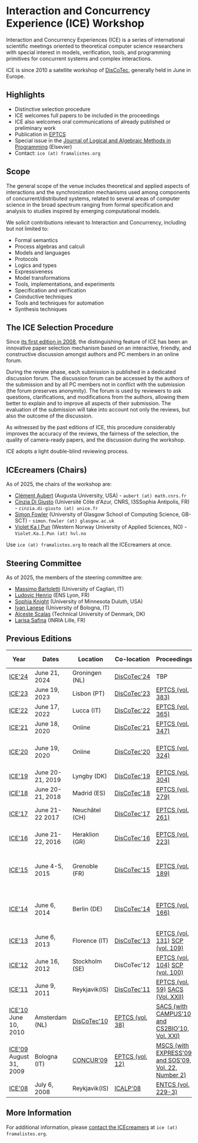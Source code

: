 # Interaction and Concurrency Experience (ICE) Workshop

Interaction and Concurrency Experiences (ICE) is a series of international scientific meetings oriented to theoretical computer science researchers with special interest in models, verification, tools, and programming primitives for concurrent systems and complex interactions. 

ICE is since 2010 a satellite workshop of [DisCoTec](https://www.discotec.org/), generally held in June in Europe.

## Highlights

- Distinctive selection procedure
- ICE welcomes full papers to be included in the proceedings
- ICE also welcomes oral communications of already published or preliminary work
- Publication in [EPTCS](https://cgi.cse.unsw.edu.au/~eptcs/)
- Special issue in the [Journal of Logical and Algebraic Methods in Programming](https://www.sciencedirect.com/journal/journal-of-logical-and-algebraic-methods-in-programming) (Elsevier)
- Contact: `ice (at) framalistes.org`


## Scope

The general scope of the venue includes theoretical and applied aspects of interactions and the synchronization mechanisms used among components of concurrent/distributed systems, related to several areas of computer science in the broad spectrum ranging from formal specification and analysis to studies inspired by emerging computational models.

We solicit contributions relevant to Interaction and Concurrency, including but not limited to:

- Formal semantics
- Process algebras and calculi
- Models and languages
- Protocols
- Logics and types
- Expressiveness
- Model transformations
- Tools, implementations, and experiments
- Specification and verification
- Coinductive techniques
- Tools and techniques for automation
- Synthesis techniques

## The ICE Selection Procedure

Since [its first edition in 2008](#previous-editions), the distinguishing feature of ICE has been an innovative paper selection mechanism based on an interactive, friendly, and constructive discussion amongst authors and PC members in an online forum.

During the review phase, each submission is published in a dedicated discussion forum. The discussion forum can be accessed by the authors of the submission and by all PC members not in conflict with the submission (the forum preserves anonymity). The forum is used by reviewers to ask questions, clarifications, and modifications from the authors, allowing them better to explain and to improve all aspects of their submission. The evaluation of the submission will take into account not only the reviews, but also the outcome of the discussion.

As witnessed by the past editions of ICE, this procedure considerably improves the accuracy of the reviews, the fairness of the selection, the quality of camera-ready papers, and the discussion during the workshop.

ICE adopts a light double-blind reviewing process.

## ICEcreamers (Chairs)

As of 2025, the chairs of the workshop are:

- [Clément Aubert](https://spots.augusta.edu/caubert/) (Augusta University, USA) - `aubert (at) math.cnrs.fr`
- [Cinzia Di Giusto](https://webusers.i3s.unice.fr/~cdigiusto/web) (Université Côte d'Azur, CNRS, I3SSophia Antipolis, FR) - `cinzia.di-giusto (at) unice.fr`
- [Simon Fowler](https://simonjf.com/) (University of Glasgow School of Computing Science, GB-SCT) - `simon.fowler (at) glasgow.ac.uk`
- [Violet Ka I Pun](https://violet.foldr.org/) (Western Norway University of Applied Sciences, NO) - `Violet.Ka.I.Pun (at) hvl.no`

Use `ice (at) framalistes.org` to reach all the ICEcreamers at once.

## Steering Committee

As of 2025, the members of the steering committee are:

- [Massimo Bartoletti](https://tcs.unica.it/members/bart) (University of Cagliari, IT)
- [Ludovic Henrio](https://lhenrio.github.io/) (ENS Lyon, FR)
- [Sophia Knight](https://www.lix.polytechnique.fr/~sophia/) (University of Minnesota Duluth, USA)
- [Ivan Lanese](https://www.cs.unibo.it/~lanese/) (University of Bologna, IT)
- [Alceste Scalas](https://people.compute.dtu.dk/alcsc) (Technical University of Denmark, DK)
- [Larisa Safina](https://lsafina.github.io/) (INRIA Lille, FR)

## Previous Editions


| Year | Dates | Location | Co-location | Proceedings | Special Issue | 
| --- | --- | -------- | ------ | -------- | ------ | 
| [ICE'24](https://www.discotec.org/2024/ice) | June 21, 2024 | Groningen (NL) | [DisCoTec'24](https://www.discotec.org/2024/) | TBP | TBP |
| [ICE'23](https://www.discotec.org/2023/ice) | June 19, 2023 | Lisbon (PT) | [DisCoTec'23](https://www.discotec.org/2023/) | [EPTCS (vol. 383)](https://cgi.cse.unsw.edu.au/~eptcs/content.cgi?ICE2023) | TBP |
| [ICE'22](https://www.discotec.org/2022/ice) | June 17, 2022 | Lucca (IT) | [DisCoTec'22](https://www.discotec.org/2022/) | [EPTCS (vol. 365)](http://eptcs.web.cse.unsw.edu.au/content.cgi?ICE2022) | [JLAMP](https://www.sciencedirect.com/journal/journal-of-logical-and-algebraic-methods-in-programming/special-issue/10NR188XZQV) |
| [ICE'21](http://www.discotec.org/2021/ice) | June 18, 2020 | Online | [DisCoTec'21](https://www.discotec.org/2021/) | [EPTCS (vol. 347)](https://eptcs.web.cse.unsw.edu.au/content.cgi?ICE2021) | [JLAMP](https://www.sciencedirect.com/journal/journal-of-logical-and-algebraic-methods-in-programming/special-issue/106L7VVC5FC) |
| [ICE'20](http://www.discotec.org/2020/ice) | June 19, 2020 | Online | [DisCoTec'20](https://www.discotec.org/2020/) | [EPTCS (vol. 324)](https://eptcs.web.cse.unsw.edu.au/content.cgi?ICE2020) | [JLAMP (1)](https://doi.org/10.1016/j.jlamp.2021.100712) and [JLAMP (2)](https://doi.org/10.1016/j.jlamp.2022.100776)) | 
| [ICE'19](http://www.discotec.org/2019/ice) | June 20-21, 2019 | Lyngby (DK) | [DisCoTec'19](https://www.discotec.org/2019/) | [EPTCS (vol. 304)](https://eptcs.web.cse.unsw.edu.au/content.cgi?ICE2019) | [JLAMP](https://www.sciencedirect.com/journal/journal-of-logical-and-algebraic-methods-in-programming/special-issue/101ZSK6ZFQ4) | 
| [ICE'18](http://2018.discotec.org/cfp_w_ice.html) | June 20-21, 2018 | Madrid (ES) | [DisCoTec'18](http://2018.discotec.org/)| [EPTCS (vol. 279)](https://eptcs.web.cse.unsw.edu.au/content.cgi?ICE2018) | [JLAMP](https://www.sciencedirect.com/journal/journal-of-logical-and-algebraic-methods-in-programming/special-issue/10XN45J051V) | 
| [ICE'17](https://2017.discotec.org/workshops/ice-2017.html) | June 21-22 2017 | Neuchâtel (CH) | [DisCoTec'17](https://2017.discotec.org/) | [EPTCS (vol. 261)](https://eptcs.web.cse.unsw.edu.au/content.cgi?ICE2017) | [JLAMP (Vol. 109)](https://www.sciencedirect.com/journal/journal-of-logical-and-algebraic-methods-in-programming/vol/109) |
| [ICE'16](https://web.archive.org/web/20220331031727/http://2016.discotec.org/index713e.html) | June 21-22, 2016 | Heraklion (GR) |  [DisCoTec'16](https://doi.org/10.1145/2984450.2984462) | [EPTCS (vol. 223)](https://eptcs.web.cse.unsw.edu.au/content.cgi?ICE2016) | [JLAMP (Vol. 92)](https://www.sciencedirect.com/journal/journal-of-logical-and-algebraic-methods-in-programming/vol/92) | 
| [ICE'15](https://discotec2015.inria.fr/workshops/ice-2015/) | June 4-5, 2015 | Grenoble (FR) | [DisCoTec'15](https://discotec2015.inria.fr/) | [EPTCS (vol. 189)](https://eptcs.web.cse.unsw.edu.au/content.cgi?ICE2015) | [JLAMP (Vol. 86, Number 1)](https://www.sciencedirect.com/journal/journal-of-logical-and-algebraic-methods-in-programming/vol/86) | 
| [ICE'14](http://www.discotec2014.tu-berlin.de/workshops/ice-2014) | June 6, 2014 | Berlin (DE) | [DisCoTec'14](https://www.discotec2014.tu-berlin.de/) | [EPTCS (vol. 166)](https://eptcs.web.cse.unsw.edu.au/content.cgi?ICE2014) | [JLAMP (Vol. 85, Number 3)](https://www.sciencedirect.com/journal/journal-of-logical-and-algebraic-methods-in-programming/vol/86/issue/3) | 
| [ICE'13](https://web.archive.org/web/20160423143634/2013.discotec.org/workshops/ice2013/) | June 6, 2013 | Florence (IT) | [DisCoTec'13](https://web.archive.org/web/20130525064342/http://www.discotec.org/) | [EPTCS (vol. 131)](https://eptcs.web.cse.unsw.edu.au/content.cgi?ICE2013) [SCP (vol. 109)](https://www.sciencedirect.com/journal/science-of-computer-programming/vol/109) | 
| [ICE'12](http://www.artist-embedded.org/artist/Overview,2429.html) | June 16, 2012 | Stockholm (SE) | DisCoTec'12 | [EPTCS (vol. 104)](https://eptcs.web.cse.unsw.edu.au/content.cgi?ICE2012) [SCP (vol. 100)](https://www.sciencedirect.com/journal/science-of-computer-programming/vol/100) | 
| [ICE'11](http://www.artist-embedded.org/artist/-ICE-2011-.html) | June 9, 2011 | Reykjavik(IS) | [DisCoTec'11](http://discotec.ru.is/) | [EPTCS (vol. 59)](https://eptcs.web.cse.unsw.edu.au/content.cgi?ICE2011) [SACS (Vol. XXII)](https://www.info.uaic.ro/en/sacs_volumes/xxii-1/) | 
| [ICE'10](http://www.artist-embedded.org/artist/-ICE-10-.html) June 10, 2010 | Amsterdam (NL) | [DisCoTec'10](http://web.archive.org/web/20100806052340/http://discotec.project.cwi.nl/index.php/Main_Page) | [EPTCS (vol. 38)](https://eptcs.web.cse.unsw.edu.au/content.cgi?ICE2011) | [SACS (with CAMPUS'10 and CS2BIO'10, Vol. XXI)](https://www.info.uaic.ro/en/sacs_volumes/xxi-1/) | 
| [ICE'09](http://ice09.dimi.uniud.it/) August 31, 2009 | Bologna (IT) | [CONCUR'09](http://concur09.cs.unibo.it/) | [EPTCS (vol. 12)](https://eptcs.web.cse.unsw.edu.au/content.cgi?ICE2009) |[MSCS (with EXPRESS'09 and SOS'09, Vol. 22, Number 2)](https://www.cambridge.org/core/journals/mathematical-structures-in-computer-science/issue/4A7319C7211730C6521DB797E0B53668) | 
| [ICE'08](http://ice08.dimi.uniud.it/) | July 6, 2008 | Reykjavik(IS) | [ICALP'08](https://web.archive.org/web/20090210183154/https://www.ru.is/icalp08) | [ENTCS (vol. 229-3)](https://dl.acm.org/toc/entcs/2009/229/3) | | 

<!--
The previous editions of ICE have been held on:

- [ICE'24](https://www.discotec.org/2024/ice), June 21, 2024 in Groningen, The Netherlands, co-located with [DisCoTec'24](https://www.discotec.org/2024/). The post-proceedings will be published soon, and selected papers will appear in a speciale issue of [JLAMP](https://www.sciencedirect.com/journal/journal-of-logical-and-algebraic-methods-in-programming/).
- [ICE'23](https://www.discotec.org/2023/ice), June 19, 2023 in Lisbon, Portugal, co-located with [DisCoTec'23](https://www.discotec.org/2023/). The post-proceedings were published in [EPTCS (vol. 383)](https://cgi.cse.unsw.edu.au/~eptcs/content.cgi?ICE2023) and selected papers will appear in a special issue of [JLAMP](https://www.sciencedirect.com/journal/journal-of-logical-and-algebraic-methods-in-programming/).
- [ICE'22](https://www.discotec.org/2022/ice), June 17, 2022 in Lucca, Italy, co-located with [DisCoTec'22](https://www.discotec.org/2022/). The post-proceedings were published in [EPTCS (vol. 365)](http://eptcs.web.cse.unsw.edu.au/content.cgi?ICE2022) and selected papers appeared in a special issue of [JLAMP](https://www.sciencedirect.com/journal/journal-of-logical-and-algebraic-methods-in-programming/special-issue/10NR188XZQV).
- [ICE'21](http://www.discotec.org/2021/ice), June 18, 2020, online event co-located with [DisCoTec'21](https://www.discotec.org/2021/). The post-proceedings were published in [EPTCS (vol. 347)](https://eptcs.web.cse.unsw.edu.au/content.cgi?ICE2021) and selected papers appeared in a special issue of [JLAMP](https://www.sciencedirect.com/journal/journal-of-logical-and-algebraic-methods-in-programming/special-issue/106L7VVC5FC).
- [ICE'20](http://www.discotec.org/2020/ice), June 19, 2020, online event co-located with [DisCoTec'20](https://www.discotec.org/2020/). The post-proceedings were published in [EPTCS (vol. 324)](https://eptcs.web.cse.unsw.edu.au/content.cgi?ICE2020) and two papers appeared in JLAMP ([10.1016/j.jlamp.2021.100712](https://doi.org/10.1016/j.jlamp.2021.100712) and [10.1016/j.jlamp.2022.100776](https://doi.org/10.1016/j.jlamp.2022.100776)).
- [ICE'19](http://www.discotec.org/2019/ice), June 20-21, 2019 in Lyngby, Denmark, co-located with [DisCoTec'19](https://www.discotec.org/2019/). The post-proceedings were published in [EPTCS (vol. 304)](https://eptcs.web.cse.unsw.edu.au/content.cgi?ICE2019) and selected papers appeared in a special issue of [JLAMP](https://www.sciencedirect.com/journal/journal-of-logical-and-algebraic-methods-in-programming/special-issue/101ZSK6ZFQ4).
- [ICE'18](http://2018.discotec.org/cfp_w_ice.html), June 20-21, 2018 in Madrid, Spain, co-located with DisCoTec'18. The post-proceedings were published in [EPTCS (vol. 279)](https://eptcs.web.cse.unsw.edu.au/content.cgi?ICE2018) and selected papers appeared in a special issue of [JLAMP](https://www.sciencedirect.com/journal/journal-of-logical-and-algebraic-methods-in-programming/special-issue/10XN45J051V).
- [ICE'17](https://2017.discotec.org/workshops/ice-2017.html), June 21-22 2017 in Neuchâtel, Switzerland, co-located with DisCoTec'17. The post-proceedings were published in [EPTCS (vol. 261)](https://eptcs.web.cse.unsw.edu.au/content.cgi?ICE2017) and a special issue of [JLAMP (Vol. 109)](https://www.sciencedirect.com/journal/journal-of-logical-and-algebraic-methods-in-programming/vol/109).
- [ICE'16](https://web.archive.org/web/20220331031727/http://2016.discotec.org/index713e.html), June 21-22, 2016 in Heraklion, Greece, co-located with DisCoTec'16. The post-proceedings were published in [EPTCS (vol. 223)](https://eptcs.web.cse.unsw.edu.au/content.cgi?ICE2016) and a special issue of [JLAMP (Vol. 92)](https://www.sciencedirect.com/journal/journal-of-logical-and-algebraic-methods-in-programming/vol/92).
- [ICE'15](https://discotec2015.inria.fr/workshops/ice-2015/), June 4-5, 2015 in Grenoble, France, co-located with DisCoTec'15. The post-proceedings were published in [EPTCS (vol. 189)](https://eptcs.web.cse.unsw.edu.au/content.cgi?ICE2015) and selected papers appeared in a special issue of [JLAMP (Vol. 86, Number 1)](https://www.sciencedirect.com/journal/journal-of-logical-and-algebraic-methods-in-programming/vol/86).
- [ICE'14](http://www.discotec2014.tu-berlin.de/workshops/ice-2014), June 6, 2014 in Berlin, Germany, co-located with DisCoTec'14. The post-proceedings were published in [EPTCS (vol. 166)](https://eptcs.web.cse.unsw.edu.au/content.cgi?ICE2014) and selected papers appeared in a special issue of [JLAMP (Vol. 85, Number 3)](https://www.sciencedirect.com/journal/journal-of-logical-and-algebraic-methods-in-programming/vol/86/issue/3).
- [ICE'13](https://web.archive.org/web/20160423143634/2013.discotec.org/workshops/ice2013/), June 6, 2013 in Florence, Italy, co-located with DisCoTec'13. The post-proceedings were published in [EPTCS (vol. 131)](https://eptcs.web.cse.unsw.edu.au/content.cgi?ICE2013) and selected papers appeared in a special issue of [SCP (vol. 109)](https://www.sciencedirect.com/journal/science-of-computer-programming/vol/109).
- [ICE'12](http://www.artist-embedded.org/artist/Overview,2429.html), June 16, 2012 in Stockholm, Sweden, co-located with DisCoTec'12. The post-proceedings were published in [EPTCS (vol. 104)](https://eptcs.web.cse.unsw.edu.au/content.cgi?ICE2012) and selected papers appeared in a special issue of [SCP (vol. 100)](https://www.sciencedirect.com/journal/science-of-computer-programming/vol/100).
- [ICE'11](http://www.artist-embedded.org/artist/-ICE-2011-.html), June 9, 2011 in Reykjavik, Iceland, co-located with DisCoTec'11. The post-proceedings were published in [EPTCS (vol. 59)](https://eptcs.web.cse.unsw.edu.au/content.cgi?ICE2011) and selected papers appeared in a special issue of [SACS (Vol. XXII)](https://www.info.uaic.ro/en/sacs_volumes/xxii-1/).
- [ICE'10](http://www.artist-embedded.org/artist/-ICE-10-.html) June 10, 2010 in Amsterdam, The Netherlands, co-located with DisCoTec'10. The post-proceedings were published in [EPTCS (vol. 38)](https://eptcs.web.cse.unsw.edu.au/content.cgi?ICE2011) and selected papers appeared in a joint special issue of [SACS (with CAMPUS'10 and CS2BIO'10, Vol. XXI)](https://www.info.uaic.ro/en/sacs_volumes/xxi-1/).
- [ICE'09](http://ice09.dimi.uniud.it/) August 31, 2009 in Bologna, Italy, co-located with CONCUR'09. The post-proceedings were published in [EPTCS (vol. 12)](https://eptcs.web.cse.unsw.edu.au/content.cgi?ICE2009) and selected papers appeared in a joint special issue of [MSCS (with EXPRESS'09 and SOS'09, Vol. 22, Number 2)](https://www.cambridge.org/core/journals/mathematical-structures-in-computer-science/issue/4A7319C7211730C6521DB797E0B53668).
- [ICE'08](http://ice08.dimi.uniud.it/), July 6, 2008 in Reykjavik, Iceland, co-located with ICALP'08. The post-proceedings were published in [ENTCS (vol. 229-3)](https://dl.acm.org/toc/entcs/2009/229/3).
-->

## More Information

For additional information, please [contact the ICEcreamers](#icecreamers) at `ice (at) framalistes.org`.
